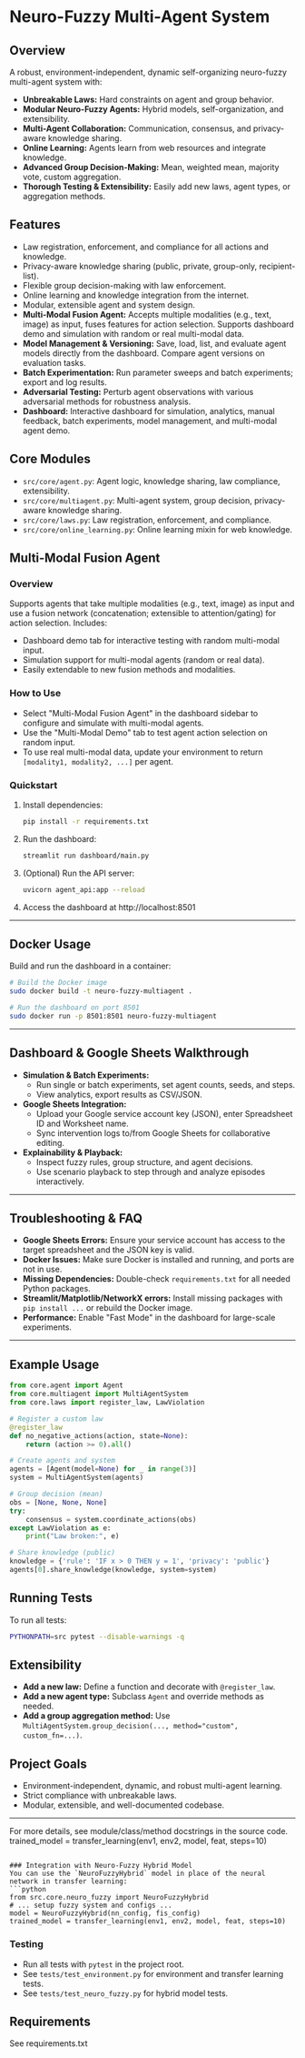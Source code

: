 # Neuro-Fuzzy Multi-Agent System

## Overview
A robust, environment-independent, dynamic self-organizing neuro-fuzzy multi-agent system with:
- **Unbreakable Laws:** Hard constraints on agent and group behavior.
- **Modular Neuro-Fuzzy Agents:** Hybrid models, self-organization, and extensibility.
- **Multi-Agent Collaboration:** Communication, consensus, and privacy-aware knowledge sharing.
- **Online Learning:** Agents learn from web resources and integrate knowledge.
- **Advanced Group Decision-Making:** Mean, weighted mean, majority vote, custom aggregation.
- **Thorough Testing & Extensibility:** Easily add new laws, agent types, or aggregation methods.

## Features
- Law registration, enforcement, and compliance for all actions and knowledge.
- Privacy-aware knowledge sharing (public, private, group-only, recipient-list).
- Flexible group decision-making with law enforcement.
- Online learning and knowledge integration from the internet.
- Modular, extensible agent and system design.
- **Multi-Modal Fusion Agent:** Accepts multiple modalities (e.g., text, image) as input, fuses features for action selection. Supports dashboard demo and simulation with random or real multi-modal data.
- **Model Management & Versioning:** Save, load, list, and evaluate agent models directly from the dashboard. Compare agent versions on evaluation tasks.
- **Batch Experimentation:** Run parameter sweeps and batch experiments; export and log results.
- **Adversarial Testing:** Perturb agent observations with various adversarial methods for robustness analysis.
- **Dashboard:** Interactive dashboard for simulation, analytics, manual feedback, batch experiments, model management, and multi-modal agent demo.

## Core Modules
- `src/core/agent.py`: Agent logic, knowledge sharing, law compliance, extensibility.
- `src/core/multiagent.py`: Multi-agent system, group decision, privacy-aware knowledge sharing.
- `src/core/laws.py`: Law registration, enforcement, and compliance.
- `src/core/online_learning.py`: Online learning mixin for web knowledge.

## Multi-Modal Fusion Agent

### Overview
Supports agents that take multiple modalities (e.g., text, image) as input and use a fusion network (concatenation; extensible to attention/gating) for action selection. Includes:
- Dashboard demo tab for interactive testing with random multi-modal input.
- Simulation support for multi-modal agents (random or real data).
- Easily extendable to new fusion methods and modalities.

### How to Use
- Select "Multi-Modal Fusion Agent" in the dashboard sidebar to configure and simulate with multi-modal agents.
- Use the "Multi-Modal Demo" tab to test agent action selection on random input.
- To use real multi-modal data, update your environment to return `[modality1, modality2, ...]` per agent.

### Quickstart
1. Install dependencies:
   ```sh
   pip install -r requirements.txt
   ```
2. Run the dashboard:
   ```sh
   streamlit run dashboard/main.py
   ```
3. (Optional) Run the API server:
   ```sh
   uvicorn agent_api:app --reload
   ```
4. Access the dashboard at http://localhost:8501

---

## Docker Usage

Build and run the dashboard in a container:

```sh
# Build the Docker image
sudo docker build -t neuro-fuzzy-multiagent .

# Run the dashboard on port 8501
sudo docker run -p 8501:8501 neuro-fuzzy-multiagent
```

---

## Dashboard & Google Sheets Walkthrough

- **Simulation & Batch Experiments:**
  - Run single or batch experiments, set agent counts, seeds, and steps.
  - View analytics, export results as CSV/JSON.
- **Google Sheets Integration:**
  - Upload your Google service account key (JSON), enter Spreadsheet ID and Worksheet name.
  - Sync intervention logs to/from Google Sheets for collaborative editing.
- **Explainability & Playback:**
  - Inspect fuzzy rules, group structure, and agent decisions.
  - Use scenario playback to step through and analyze episodes interactively.

---

## Troubleshooting & FAQ

- **Google Sheets Errors:** Ensure your service account has access to the target spreadsheet and the JSON key is valid.
- **Docker Issues:** Make sure Docker is installed and running, and ports are not in use.
- **Missing Dependencies:** Double-check `requirements.txt` for all needed Python packages.
- **Streamlit/Matplotlib/NetworkX errors:** Install missing packages with `pip install ...` or rebuild the Docker image.
- **Performance:** Enable "Fast Mode" in the dashboard for large-scale experiments.

---

## Example Usage
```python
from core.agent import Agent
from core.multiagent import MultiAgentSystem
from core.laws import register_law, LawViolation

# Register a custom law
@register_law
def no_negative_actions(action, state=None):
    return (action >= 0).all()

# Create agents and system
agents = [Agent(model=None) for _ in range(3)]
system = MultiAgentSystem(agents)

# Group decision (mean)
obs = [None, None, None]
try:
    consensus = system.coordinate_actions(obs)
except LawViolation as e:
    print("Law broken:", e)

# Share knowledge (public)
knowledge = {'rule': 'IF x > 0 THEN y = 1', 'privacy': 'public'}
agents[0].share_knowledge(knowledge, system=system)
```

## Running Tests
To run all tests:
```sh
PYTHONPATH=src pytest --disable-warnings -q
```

## Extensibility
- **Add a new law:** Define a function and decorate with `@register_law`.
- **Add a new agent type:** Subclass `Agent` and override methods as needed.
- **Add a group aggregation method:** Use `MultiAgentSystem.group_decision(..., method="custom", custom_fn=...)`.

## Project Goals
- Environment-independent, dynamic, and robust multi-agent learning.
- Strict compliance with unbreakable laws.
- Modular, extensible, and well-documented codebase.

---
For more details, see module/class/method docstrings in the source code.
trained_model = transfer_learning(env1, env2, model, feat, steps=10)
```

### Integration with Neuro-Fuzzy Hybrid Model
You can use the `NeuroFuzzyHybrid` model in place of the neural network in transfer learning:
```python
from src.core.neuro_fuzzy import NeuroFuzzyHybrid
# ... setup fuzzy system and configs ...
model = NeuroFuzzyHybrid(nn_config, fis_config)
trained_model = transfer_learning(env1, env2, model, feat, steps=10)
```

### Testing
- Run all tests with `pytest` in the project root.
- See `tests/test_environment.py` for environment and transfer learning tests.
- See `tests/test_neuro_fuzzy.py` for hybrid model tests.

## Requirements
See requirements.txt

